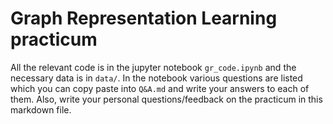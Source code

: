 # Graph Representation Learning practicum
All the relevant code is in the jupyter notebook `gr_code.ipynb` and the necessary data is in `data/`. In the notebook various questions are listed which you can copy paste into `Q&A.md` and write your answers to each of them. Also, write your personal questions/feedback on the practicum in this markdown file. 
